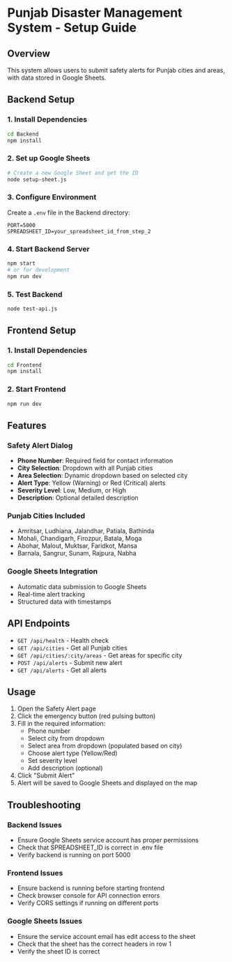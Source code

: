 # Punjab Disaster Management System - Setup Guide

## Overview
This system allows users to submit safety alerts for Punjab cities and areas, with data stored in Google Sheets.

## Backend Setup

### 1. Install Dependencies
```bash
cd Backend
npm install
```

### 2. Set up Google Sheets
```bash
# Create a new Google Sheet and get the ID
node setup-sheet.js
```

### 3. Configure Environment
Create a `.env` file in the Backend directory:
```
PORT=5000
SPREADSHEET_ID=your_spreadsheet_id_from_step_2
```

### 4. Start Backend Server
```bash
npm start
# or for development
npm run dev
```

### 5. Test Backend
```bash
node test-api.js
```

## Frontend Setup

### 1. Install Dependencies
```bash
cd Frontend
npm install
```

### 2. Start Frontend
```bash
npm run dev
```

## Features

### Safety Alert Dialog
- **Phone Number**: Required field for contact information
- **City Selection**: Dropdown with all Punjab cities
- **Area Selection**: Dynamic dropdown based on selected city
- **Alert Type**: Yellow (Warning) or Red (Critical) alerts
- **Severity Level**: Low, Medium, or High
- **Description**: Optional detailed description

### Punjab Cities Included
- Amritsar, Ludhiana, Jalandhar, Patiala, Bathinda
- Mohali, Chandigarh, Firozpur, Batala, Moga
- Abohar, Malout, Muktsar, Faridkot, Mansa
- Barnala, Sangrur, Sunam, Rajpura, Nabha

### Google Sheets Integration
- Automatic data submission to Google Sheets
- Real-time alert tracking
- Structured data with timestamps

## API Endpoints

- `GET /api/health` - Health check
- `GET /api/cities` - Get all Punjab cities
- `GET /api/cities/:city/areas` - Get areas for specific city
- `POST /api/alerts` - Submit new alert
- `GET /api/alerts` - Get all alerts

## Usage

1. Open the Safety Alert page
2. Click the emergency button (red pulsing button)
3. Fill in the required information:
   - Phone number
   - Select city from dropdown
   - Select area from dropdown (populated based on city)
   - Choose alert type (Yellow/Red)
   - Set severity level
   - Add description (optional)
4. Click "Submit Alert"
5. Alert will be saved to Google Sheets and displayed on the map

## Troubleshooting

### Backend Issues
- Ensure Google Sheets service account has proper permissions
- Check that SPREADSHEET_ID is correct in .env file
- Verify backend is running on port 5000

### Frontend Issues
- Ensure backend is running before starting frontend
- Check browser console for API connection errors
- Verify CORS settings if running on different ports

### Google Sheets Issues
- Ensure the service account email has edit access to the sheet
- Check that the sheet has the correct headers in row 1
- Verify the sheet ID is correct



